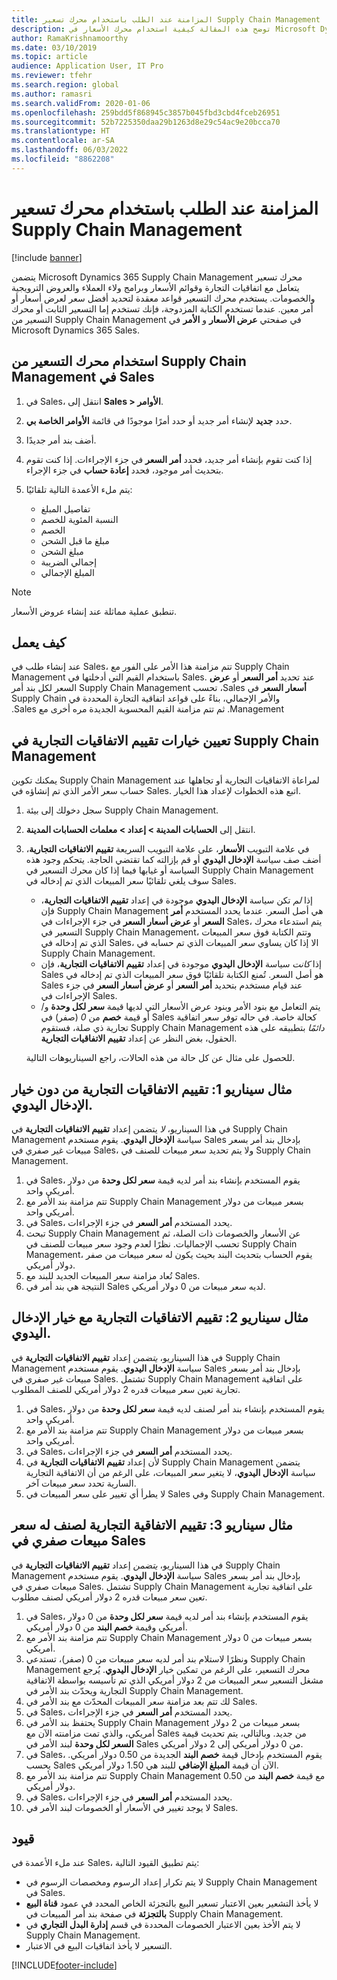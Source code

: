 ```yaml
---
title: المزامنة عند الطلب باستخدام محرك تسعير Supply Chain Management
description: توضح هذه المقالة كيفية استخدام محرك الأسعار في Microsoft Dynamics 365 Supply Chain Management من Microsoft Dynamics 365 Sales.
author: RamaKrishnamoorthy
ms.date: 03/10/2019
ms.topic: article
audience: Application User, IT Pro
ms.reviewer: tfehr
ms.search.region: global
ms.author: ramasri
ms.search.validFrom: 2020-01-06
ms.openlocfilehash: 259bdd5f868945c3857b045fbd3cbd4fceb26951
ms.sourcegitcommit: 52b7225350daa29b1263d8e29c54ac9e20bcca70
ms.translationtype: HT
ms.contentlocale: ar-SA
ms.lasthandoff: 06/03/2022
ms.locfileid: "8862208"
---
```

# <a name="sync-on-demand-with-the-supply-chain-management-pricing-engine"></a>المزامنة عند الطلب باستخدام محرك تسعير Supply Chain Management

[!include [banner](../../includes/banner.md)]

يتضمن Microsoft Dynamics 365 Supply Chain Management محرك تسعير يتعامل مع اتفاقيات التجارة وقوائم الأسعار وبرامج ولاء العملاء والعروض الترويجية والخصومات. يستخدم محرك التسعير قواعد معقدة لتحديد أفضل سعر لعرض أسعار أو أمر معين. عندما تستخدم الكتابة المزدوجة، فإنك تستخدم إما التسعير الثابت أو محرك التسعير من Supply Chain Management في صفحتي **عرض الأسعار** و **الأمر** في Microsoft Dynamics 365 Sales.

## <a name="use-the-pricing-engine-from-supply-chain-management-in-sales"></a>استخدام محرك التسعير من Supply Chain Management في Sales

1. في Sales، انتقل إلى **Sales \> الأوامر**.
1. حدد **جديد** لإنشاء أمر جديد أو حدد أمرًا موجودًا في قائمة **الأوامر الخاصة بي**.
1. أضف بند أمر جديدًا.
1. إذا كنت تقوم بإنشاء أمر جديد، فحدد **أمر السعر** في جزء الإجراءات. إذا كنت تقوم بتحديث أمر موجود، فحدد **إعادة حساب** في جزء الإجراء.
1. يتم ملء الأعمدة التالية تلقائيًا:

    - تفاصيل المبلغ
    - النسبة المئوية للخصم
    - الخصم
    - مبلغ ما قبل الشحن
    - مبلغ الشحن
    - إجمالي الضريبة
    - المبلغ الإجمالي

> [!NOTE]
> تنطبق عملية مماثلة عند إنشاء عروض الأسعار.

## <a name="how-it-works"></a>كيف يعمل

عند إنشاء طلب في Sales، تتم مزامنة هذا الأمر على الفور مع Supply Chain Management باستخدام القيم التي أدخلتها في Sales. عند تحديد **أمر السعر‬‏‫** أو **عرض أسعار السعر‬‏‫** في Sales، تحسب Supply Chain Management السعر لكل بند أمر والأمر الإجمالي، بناءً على قواعد اتفاقية التجارة المحددة في Supply Chain Management. ثم تتم مزامنة القيم المحسوبة الجديدة مره أخرى مع Sales.

## <a name="set-trade-agreement-evaluation-options-in-supply-chain-management"></a>تعيين خيارات تقييم الاتفاقيات التجارية في Supply Chain Management

يمكنك تكوين Supply Chain Management لمراعاة الاتفاقيات التجارية أو تجاهلها عند حساب سعر الأمر الذي تم إنشاؤه في Sales. اتبع هذه الخطوات لإعداد هذا الخيار.

1. سجل دخولك إلى بيئة Supply Chain Management.
1. انتقل إلى **الحسابات المدينة \> إعداد \> معلمات الحسابات المدينة**.
1. في علامة التبويب **الأسعار**، على علامة التبويب السريعة **تقييم الاتفاقيات التجارية**، أضف صف سياسة **الإدخال اليدوي** أو قم بإزالته كما تقتضي الحاجة. يتحكم وجود هذه السياسة أو غيابها فيما إذا كان محرك التسعير في Supply Chain Management سوف يلغي تلقائيًا سعر المبيعات الذي تم إدخاله في Sales.

    - إذا *لم* تكن سياسة **الإدخال اليدوي** موجودة في إعداد **تقييم الاتفاقيات التجارية**، فإن Supply Chain Management هي أصل السعر. عندما يحدد المستخدم **أمر السعر** أو **عرض أسعار السعر** في جزء الإجراءات في Sales، يتم استدعاء محرك التسعير في Supply Chain Management، وتتم الكتابة فوق سعر المبيعات الذي تم إدخاله في Sales، الا إذا كان يساوي سعر المبيعات الذي تم حسابه في Supply Chain Management.
    - إذا *كانت* سياسة **الإدخال اليدوي** موجودة في إعداد **تقييم الاتفاقيات التجارية**، فإن Sales هو أصل السعر. تُمنع الكتابة تلقائيًا فوق سعر المبيعات الذي تم إدخاله في Sales عند قيام مستخدم بتحديد **أمر السعر** أو **عرض أسعار السعر** في جزء الإجراءات في Sales.
    - يتم التعامل مع بنود الأمر وبنود عرض الأسعار التي لديها قيمة **سعر لكل وحدة** و/أو قيمة **خصم** من *0* (صفر) في Sales كحالة خاصة. في حاله توفر سعر اتفاقية تجارية ذي صلة، فستقوم Supply Chain Management *دائمًا* بتطبيقه على هذه الحقول، بغض النظر عن إعداد **تقييم الاتفاقيات التجارية**.

    للحصول على مثال عن كل حالة من هذه الحالات، راجع السيناريوهات التالية.

## <a name="example-scenario-1-trade-agreement-evaluation-without-the-manual-entry-option"></a>مثال سيناريو 1: تقييم الاتفاقيات التجارية من دون خيار الإدخال اليدوي.

في هذا السيناريو، *لا* يتضمن إعداد **تقييم الاتفاقيات التجارية** في Supply Chain Management سياسة **الإدخال اليدوي**. يقوم مستخدم Sales بإدخال بند أمر بسعر مبيعات غير صفري في Sales، ولا يتم تحديد سعر مبيعات للصنف في Supply Chain Management.

1. في Sales، يقوم المستخدم بإنشاء بند أمر لديه قيمة **سعر لكل وحدة** من دولار أمريكي واحد.
1. تتم مزامنة بند الأمر مع Supply Chain Management بسعر مبيعات من دولار أمريكي واحد.
1. في Sales، يحدد المستخدم **أمر السعر** في جزء الإجراءات.
1. تبحث Supply Chain Management عن الأسعار والخصومات ذات الصلة، ثم تحسب الإجماليات. نظرًا لعدم وجود سعر مبيعات للصنف في Supply Chain Management، يقوم الحساب بتحديث البند بحيث يكون له سعر مبيعات من صفر دولار أمريكي.
1. تُعاد مزامنة سعر المبيعات الجديد للبند مع Sales.
1. النتيجة هي بند أمر في Sales لديه سعر مبيعات من 0 دولار أمريكي.

## <a name="example-scenario-2-trade-agreement-evaluation-with-the-manual-entry-option"></a>مثال سيناريو 2: تقييم الاتفاقيات التجارية مع خيار الإدخال اليدوي.

في هذا السيناريو، *يتضمن* إعداد **تقييم الاتفاقيات التجارية** في Supply Chain Management سياسة **الإدخال اليدوي**. يقوم مستخدم Sales بإدخال بند أمر بسعر مبيعات غير صفري في Sales. تشتمل Supply Chain Management على اتفاقية تجارية تعين سعر مبيعات قدره 2 دولار أمريكي للصنف المطلوب.

1. في Sales، يقوم المستخدم بإنشاء بند أمر لصنف لديه قيمة **سعر لكل وحدة** من دولار أمريكي واحد.
1. تتم مزامنة بند الأمر مع Supply Chain Management بسعر مبيعات من دولار أمريكي واحد.
1. في Sales، يحدد المستخدم **أمر السعر** في جزء الإجراءات.
1. لأن إعداد **تقييم الاتفاقيات التجارية** في Supply Chain Management يتضمن سياسة **الإدخال اليدوي**، لا يتغير سعر المبيعات، على الرغم من أن الاتفاقية التجارية‏‎ السارية تحدد سعر مبيعات آخر.
1. لا يطرأ أي تغيير على سعر المبيعات في Sales وفي Supply Chain Management.

## <a name="example-scenario-3-trade-agreement-evaluation-for-an-item-that-has-a-sales-price-of-zero-in-sales"></a>مثال سيناريو 3: تقييم الاتفاقية التجارية لصنف له سعر مبيعات صفري في Sales

في هذا السيناريو، *يتضمن* إعداد **تقييم الاتفاقيات التجارية** في Supply Chain Management سياسة **الإدخال اليدوي**. يقوم مستخدم Sales بإدخال بند أمر بسعر مبيعات صفري في Sales. تشتمل Supply Chain Management على اتفاقية تجارية تعين سعر مبيعات قدره 2 دولار أمريكي لصنف مطلوب.

1. في Sales، يقوم المستخدم بإنشاء بند أمر لديه قيمة **سعر لكل وحدة** من 0 دولار أمريكي وقيمة **خصم البند** من 0 دولار أمريكي.
1. تتم مزامنة بند الأمر مع Supply Chain Management بسعر مبيعات من 0 دولار أمريكي.
1. ونظرًا لاستلام بند أمر لديه سعر مبيعات من 0 (صفر)، تستدعي Supply Chain Management محرك التسعير، على الرغم من تمكين خيار **الإدخال اليدوي**. يُرجع مشغل التسعير سعر المبيعات من 2 دولار أمريكي الذي تم تأسيسه بواسطة الاتفاقية التجارية ويحدّث بند الأمر في Supply Chain Management.
1. لك تتم بعد مزامنة سعر المبيعات المحدّث مع بند الأمر في Sales.
1. في Sales، يحدد المستخدم **أمر السعر** في جزء الإجراءات.
1. يحتفظ بند الأمر في Supply Chain Management بسعر مبيعات من 2 دولار أمريكي، والذي تمت مزامنته الآن مع Sales من جديد. وبالتالي، يتم تحديث قيمة **السعر لكل وحدة** لبند الأمر في Sales من 0 دولار أمريكي إلى 2 دولار أمريكي.
1. في Sales، يقوم المستخدم بإدخال قيمة **خصم البند** الجديدة من 0.50 دولار أمريكي. يحسب Sales الآن أن قيمة **المبلغ الإضافي** للبند هي 1.50 دولار أمريكي.
1. تتم مزامنة بند الأمر مع Supply Chain Management مع قيمة **خصم البند** من 0.50 دولار أمريكي.
1. في Sales، يحدد المستخدم **أمر السعر** في جزء الإجراءات.
1. لا يوجد تغيير في الأسعار أو الخصومات لبند الأمر في Sales.

## <a name="limitations"></a>قيود

عند ملء الأعمدة في Sales، يتم تطبيق القيود التالية:

- لا يتم تكرار إعداد الرسوم ومخصصات الرسوم في Supply Chain Management في Sales.
- لا يأخذ التشعير بعين الاعتبار تسعير البيع بالتجزئة الخاص المحدد في عمود **قناة البيع بالتجزئة** في صفحة بند أمر المبيعات في Supply Chain Management.
- لا يتم الأخذ بعين الاعتبار الخصومات المحددة في قسم **إدارة البدل التجاري‬** في Supply Chain Management.
- التسعير لا يأخذ اتفاقيات البيع في الاعتبار.

[!INCLUDE[footer-include](../../../../includes/footer-banner.md)]
